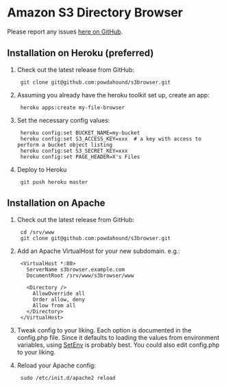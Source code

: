 Amazon S3 Directory Browser
===========================

Please report any issues [here on GitHub](/issues).

Installation on Heroku (preferred)
----------------------------------

1. Check out the latest release from GitHub:

        git clone git@github.com:powdahound/s3browser.git

2. Assuming you already have the heroku toolkit set up, create an app:

        heroku apps:create my-file-browser

3. Set the necessary config values:

        heroku config:set BUCKET_NAME=my-bucket
        heroku config:set S3_ACCESS_KEY=xxx  # a key with access to perform a bucket object listing
        heroku config:set S3_SECRET_KEY=xxx
        heroku config:set PAGE_HEADER=X's Files

4. Deploy to Heroku

        git push heroku master


Installation on Apache
----------------------

1. Check out the latest release from GitHub:

        cd /srv/www
        git clone git@github.com:powdahound/s3browser.git

2. Add an Apache VirtualHost for your new subdomain. e.g.:

        <VirtualHost *:80>
          ServerName s3browser.example.com
          DocumentRoot /srv/www/s3browser/www

          <Directory />
            AllowOverride all
            Order allow, deny
            Allow from all
          </Directory>
        </VirtualHost>

3. Tweak config to your liking. Each option is documented in the config.php file. Since it defaults to loading the values from environment variables, using [SetEnv](http://httpd.apache.org/docs/2.2/mod/mod_env.html) is probably best. You could also edit config.php to your liking.

4. Reload your Apache config:

        sudo /etc/init.d/apache2 reload
